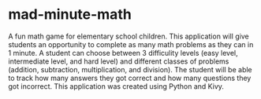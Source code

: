 # mad-minute-math
A fun math game for elementary school children. This application will give students an opportunity to complete as many math problems as they can in 1 minute. A student can choose between 3 difficulity levels (easy level, intermediate level, and hard level) and different classes of problems (addition, subtraction, multiplication, and division). The student will be able to track how many answers they got correct and how many questions they got incorrect. This application was created using Python and Kivy. 
